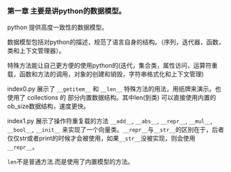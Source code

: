 ### 第一章 主要是讲python的数据模型。

python 提供高度一致性的数据模型。

数据模型包括对python的描述，规范了语言自身的结构。（序列，迭代器，函数，类和上下文管理器）。

特殊方法能让自己更方便的使用python的(迭代，集合类，属性访问，运算符重载，函数和方法的调用，对象的创建和销毁，字符串格式化和上下文管理)

index0.py 展示了 `__getitem__` 和 `__len__` 特殊方法的用法，用纸牌来演示。也使用了
collections 的 部分内置数据结构。其中len(到类) 可以直接使用内置的ob_size数据结构，速度更快。

index1.py 展示了操作符重复载的方法 `__add__`, `__abs__`, `__repr__`, `__mul__`, `__bool__`, `__init__` 来实现了一个向量类。`__repr__`与`__str__`的区别在于，后者仅仅str或者print的时候才会被使用，如果`__str__`没被实现，则会使用`__repr__`。

`len`不是普通方法.而是使用了内置模型的方法。


